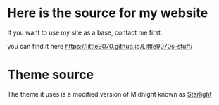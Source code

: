 # Here is the source for my website
If you want to use my site as a base, contact me first.

you can find it here https://little9070.github.io/Little9070s-stuff/

# Theme source
The theme it uses is a modified version of Midnight known as [Starlight](https://github.com/little9070/starlight)
